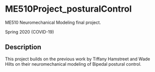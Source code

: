 # ME510Project_posturalControl
ME510 Neuromechanical Modeling final project. 

Spring 2020 (COVID-19)


## Description
This project builds on the previous work by Tiffany Hamstreet and Wade Hilts on their neuromechanical modeling of Bipedal postural control.


